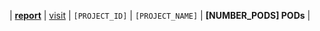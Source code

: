 | [**report**](#project-[PROJECT_NAME_LOWER]) | [visit]([BASE_URL]/p/[PROJECT_ID]/workloads) | `[PROJECT_ID]` | `[PROJECT_NAME]` | **[NUMBER_PODS] PODs** |